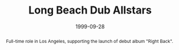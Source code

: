---
layout: article.njk
title: Long Beach Dub Allstars
client: ARTISTdirect
date: 1999-09-28
abstract: Full-time role in Los Angeles, supporting the launch of debut album "Right Back".
headline: Sublime and ridiculous
collaborators:
 - JT Katzman
text:
  - Working with the artist liaison at ARTISTdirect, I maintained the ongoing
    online presence for the Long Beach Dub Allstars, the band formed by the
    members of Sublime after the untimely passing of singer Bradley Nowell.
  - The site was an abomination of pop-up windows and Flash 4 content based around
    the tattoos of one of the band members. Sadly, the 
    contents appear to have been lost to a ZIP disk sometime in the early 2000's.
  - It's probably for the best. Here's the album cover, which will give you 
    a sense of what you're missing.
media:
  - artistdirect-lbda.jpg
tags: web
---